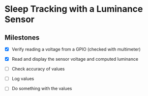 # Sleep Tracking with a Luminance Sensor

## Milestones
- [x] Verify reading a voltage from a GPIO (checked with multimeter)
- [x] Read and display the sensor voltage and computed luminance
- [ ] Check accuracy of values
- [ ] Log values
- [ ] Do something with the values
 
